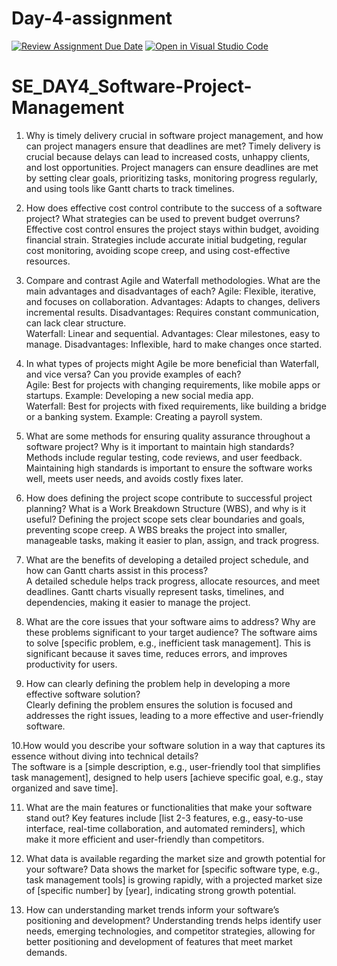 # Day-4-assignment
[![Review Assignment Due Date](https://classroom.github.com/assets/deadline-readme-button-22041afd0340ce965d47ae6ef1cefeee28c7c493a6346c4f15d667ab976d596c.svg)](https://classroom.github.com/a/9pw6JKcu)
[![Open in Visual Studio Code](https://classroom.github.com/assets/open-in-vscode-2e0aaae1b6195c2367325f4f02e2d04e9abb55f0b24a779b69b11b9e10269abc.svg)](https://classroom.github.com/online_ide?assignment_repo_id=18631491&assignment_repo_type=AssignmentRepo)
# SE_DAY4_Software-Project-Management


1. Why is timely delivery crucial in software project management, and how can project managers ensure that deadlines are met?
   Timely delivery is crucial because delays can lead to increased costs, unhappy clients, and lost opportunities. Project managers can ensure deadlines are met by setting clear goals, prioritizing tasks, monitoring progress regularly, and using tools like Gantt charts to track timelines.

2. How does effective cost control contribute to the success of a software project? What strategies can be used to prevent budget overruns?  
   Effective cost control ensures the project stays within budget, avoiding financial strain. Strategies include accurate initial budgeting, regular cost monitoring, avoiding scope creep, and using cost-effective resources.

3. Compare and contrast Agile and Waterfall methodologies. What are the main advantages and disadvantages of each?
  Agile: Flexible, iterative, and focuses on collaboration. Advantages: Adapts to changes, delivers incremental results. Disadvantages: Requires constant communication, can lack clear structure.  
  Waterfall: Linear and sequential. Advantages: Clear milestones, easy to manage. Disadvantages: Inflexible, hard to make changes once started.

4. In what types of projects might Agile be more beneficial than Waterfall, and vice versa? Can you provide examples of each?  
   Agile: Best for projects with changing requirements, like mobile apps or startups. Example: Developing a new social media app.  
   Waterfall: Best for projects with fixed requirements, like building a bridge or a banking system. Example: Creating a payroll system.

5. What are some methods for ensuring quality assurance throughout a software project? Why is it important to maintain high standards? 
   Methods include regular testing, code reviews, and user feedback. Maintaining high standards is important to ensure the software works well, meets user needs, and avoids costly fixes later.

6. How does defining the project scope contribute to successful project planning? What is a Work Breakdown Structure (WBS), and why is it useful? 
   Defining the project scope sets clear boundaries and goals, preventing scope creep. A WBS breaks the project into smaller, manageable tasks, making it easier to plan, assign, and track progress.

7. What are the benefits of developing a detailed project schedule, and how can Gantt charts assist in this process?  
   A detailed schedule helps track progress, allocate resources, and meet deadlines. Gantt charts visually represent tasks, timelines, and dependencies, making it easier to manage the project.

8. What are the core issues that your software aims to address? Why are these problems significant to your target audience? 
   The software aims to solve [specific problem, e.g., inefficient task management]. This is significant because it saves time, reduces errors, and improves productivity for users.

9. How can clearly defining the problem help in developing a more effective software solution?  
   Clearly defining the problem ensures the solution is focused and addresses the right issues, leading to a more effective and user-friendly software.

10.How would you describe your software solution in a way that captures its essence without diving into technical details?  
    The software is a [simple description, e.g., user-friendly tool that simplifies task management], designed to help users [achieve specific goal, e.g., stay organized and save time].

11. What are the main features or functionalities that make your software stand out? 
    Key features include [list 2-3 features, e.g., easy-to-use interface, real-time collaboration, and automated reminders], which make it more efficient and user-friendly than competitors.

12. What data is available regarding the market size and growth potential for your software? 
    Data shows the market for [specific software type, e.g., task management tools] is growing rapidly, with a projected market size of [specific number] by [year], indicating strong growth potential.

13. How can understanding market trends inform your software’s positioning and development? 
    Understanding trends helps identify user needs, emerging technologies, and competitor strategies, allowing for better positioning and development of features that meet market demands.
